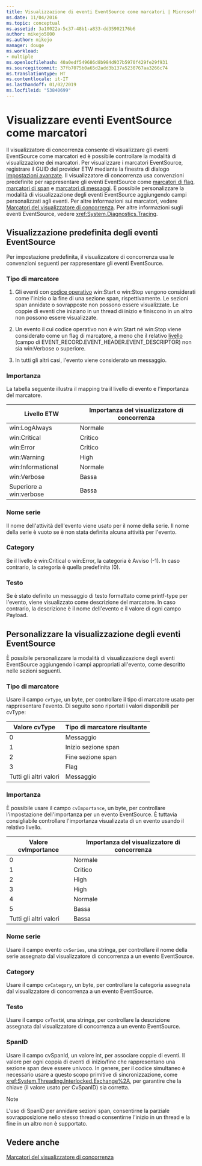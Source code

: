 ```yaml
---
title: Visualizzazione di eventi EventSource come marcatori | Microsoft Docs
ms.date: 11/04/2016
ms.topic: conceptual
ms.assetid: 3a10022a-5c37-48b1-a833-dd35902176b6
author: mikejo5000
ms.author: mikejo
manager: douge
ms.workload:
- multiple
ms.openlocfilehash: 40a0edf549686d8b984d937b5970f429fe29f931
ms.sourcegitcommit: 37fb7075b0a65d2add3b137a5230767aa3266c74
ms.translationtype: HT
ms.contentlocale: it-IT
ms.lasthandoff: 01/02/2019
ms.locfileid: "53840699"
---
```

# <a name="visualize-eventsource-events-as-markers"></a>Visualizzare eventi EventSource come marcatori
Il visualizzatore di concorrenza consente di visualizzare gli eventi EventSource come marcatori ed è possibile controllare la modalità di visualizzazione dei marcatori. Per visualizzare i marcatori EventSource, registrare il GUID del provider ETW mediante la finestra di dialogo [Impostazioni avanzate](../profiling/advanced-settings-dialog-box-concurrency-visualizer.md). Il visualizzatore di concorrenza usa convenzioni predefinite per rappresentare gli eventi EventSource come [marcatori di flag](../profiling/flag-markers.md), [marcatori di span](../profiling/span-markers.md) e [marcatori di messaggi](../profiling/message-markers.md). È possibile personalizzare la modalità di visualizzazione degli eventi EventSource aggiungendo campi personalizzati agli eventi. Per altre informazioni sui marcatori, vedere [Marcatori del visualizzatore di concorrenza](../profiling/concurrency-visualizer-markers.md). Per altre informazioni sugli eventi EventSource, vedere <xref:System.Diagnostics.Tracing>.  
  
## <a name="default-visualization-of-eventsource-events"></a>Visualizzazione predefinita degli eventi EventSource  
 Per impostazione predefinita, il visualizzatore di concorrenza usa le convenzioni seguenti per rappresentare gli eventi EventSource.  
  
### <a name="marker-type"></a>Tipo di marcatore  
  
1.  Gli eventi con [codice operativo](/windows/desktop/WES/eventmanifestschema-opcodetype-complextype) win:Start o win:Stop vengono considerati come l'inizio o la fine di una sezione span, rispettivamente.  Le sezioni span annidate o sovrapposte non possono essere visualizzate. Le coppie di eventi che iniziano in un thread di inizio e finiscono in un altro non possono essere visualizzate.  
  
2.  Un evento il cui codice operativo non è win:Start né win:Stop viene considerato come un flag di marcatore, a meno che il relativo [livello](/windows/desktop/WES/defining-severity-levels) (campo di EVENT_RECORD.EVENT_HEADER.EVENT_DESCRIPTOR) non sia win:Verbose o superiore.  
  
3.  In tutti gli altri casi, l'evento viene considerato un messaggio.  
  
### <a name="importance"></a>Importanza  
 La tabella seguente illustra il mapping tra il livello di evento e l'importanza del marcatore.  
  
|Livello ETW|Importanza del visualizzatore di concorrenza|  
|---------------|---------------------------------------|  
|win:LogAlways|Normale|  
|win:Critical|Critico|  
|win:Error|Critico|  
|win:Warning|High|  
|win:Informational|Normale|  
|win:Verbose|Bassa|  
|Superiore a win:verbose|Bassa|  
  
### <a name="series-name"></a>Nome serie  
 Il nome dell'attività dell'evento viene usato per il nome della serie. Il nome della serie è vuoto se è non stata definita alcuna attività per l'evento.  
  
### <a name="category"></a>Category  
 Se il livello è win:Critical o win:Error, la categoria è Avviso (-1). In caso contrario, la categoria è quella predefinita (0).  
  
### <a name="text"></a>Testo  
 Se è stato definito un messaggio di testo formattato come printf-type per l'evento, viene visualizzato come descrizione del marcatore. In caso contrario, la descrizione è il nome dell'evento e il valore di ogni campo Payload.  
  
## <a name="customize-visualization-of-eventsource-events"></a>Personalizzare la visualizzazione degli eventi EventSource  
 È possibile personalizzare la modalità di visualizzazione degli eventi EventSource aggiungendo i campi appropriati all'evento, come descritto nelle sezioni seguenti.  
  
### <a name="marker-type"></a>Tipo di marcatore  
 Usare il campo `cvType`, un byte, per controllare il tipo di marcatore usato per rappresentare l'evento. Di seguito sono riportati i valori disponibili per cvType:  
  
|Valore cvType|Tipo di marcatore risultante|  
|------------------|---------------------------|  
|0|Messaggio|  
|1|Inizio sezione span|  
|2|Fine sezione span|  
|3|Flag|  
|Tutti gli altri valori|Messaggio|  
  
### <a name="importance"></a>Importanza  
 È possibile usare il campo `cvImportance`, un byte, per controllare l'impostazione dell'importanza per un evento EventSource. È tuttavia consigliabile controllare l'importanza visualizzata di un evento usando il relativo livello.  
  
|Valore cvImportance|Importanza del visualizzatore di concorrenza|  
|------------------------|---------------------------------------|  
|0|Normale|  
|1|Critico|  
|2|High|  
|3|High|  
|4|Normale|  
|5|Bassa|  
|Tutti gli altri valori|Bassa|  
  
### <a name="series-name"></a>Nome serie  
 Usare il campo evento `cvSeries`, una stringa, per controllare il nome della serie assegnato dal visualizzatore di concorrenza a un evento EventSource.  
  
### <a name="category"></a>Category  
 Usare il campo `cvCategory`, un byte, per controllare la categoria assegnata dal visualizzatore di concorrenza a un evento EventSource.  
  
### <a name="text"></a>Testo  
 Usare il campo `cvTextW`, una stringa, per controllare la descrizione assegnata dal visualizzatore di concorrenza a un evento EventSource.  
  
### <a name="spanid"></a>SpanID  
 Usare il campo cvSpanId, un valore int, per associare coppie di eventi. Il valore per ogni coppia di eventi di inizio/fine che rappresentano una sezione span deve essere univoco. In genere, per il codice simultaneo è necessario usare a questo scopo primitive di sincronizzazione, come <xref:System.Threading.Interlocked.Exchange%2A>, per garantire che la chiave (il valore usato per CvSpanID) sia corretta.  
  
> [!NOTE]
>  L'uso di SpanID per annidare sezioni span, consentirne la parziale sovrapposizione nello stesso thread o consentirne l'inizio in un thread e la fine in un altro non è supportato.  
  
## <a name="see-also"></a>Vedere anche  
 [Marcatori del visualizzatore di concorrenza](../profiling/concurrency-visualizer-markers.md)